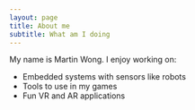 ```yaml
---
layout: page
title: About me
subtitle: What am I doing
---
```


My name is Martin Wong. I enjoy working on:

- Embedded systems with sensors like robots
- Tools to use in my games
- Fun VR and AR applications
